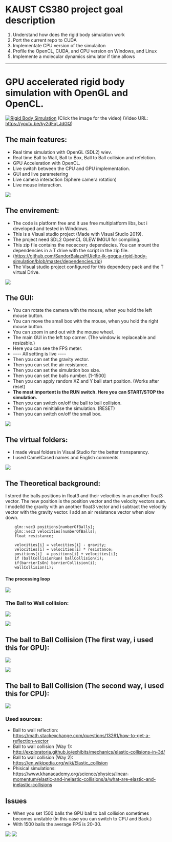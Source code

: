 
# KAUST CS380 project goal description

1. Understand how does the rigid body simulation work
2. Port the current repo to CUDA
3. Implementate CPU version of the simulaiton
4. Profile the OpenCL, CUDA, and CPU version on Windows, and Linux
5. Implemente a molecular dynamics simulator if time allows

---

# GPU accelerated rigid body simulation with OpenGL and OpenCL.

[![Rigid Body Simulation](https://github.com/SandorBalazsHU/elte-ik-gpgpu-rigid-body-simulation/blob/master/Images/Img01.jpg)](https://www.youtube.com/watch?v=ky2dFqLJdGQ)
(Click the image for the video)
(Video URL: https://youtu.be/ky2dFqLJdGQ)

## The main features:
* Real time simulation with OpenGL (SDL2) wiev.
* Real time Ball to Wall, Ball to Box, Ball to Ball collision and refelction.
* GPU Acceleration with OpenCL.
* Live switch between the CPU and GPU implementation.
* GUI and live parametering
* Live camera interaction (Sphere camera rotation)
* Live mouse interaction.

![](https://github.com/SandorBalazsHU/elte-ik-gpgpu-rigid-body-simulation/blob/master/Images/Img05.jpg)

## The envirement:
* The code is platform free and it use free multiplatform libs, but i developed and tested in Winddows.
* This is a Visual studio project (Made with Visual Studio 2019).
* The project need SDL2 OpemCL GLEW IMGUI for compiling.
* This zip file contains the nececcery dependecies. You can mount the dependencies in a T drive with the script in the zip file.
* (https://github.com/SandorBalazsHU/elte-ik-gpgpu-rigid-body-simulation/blob/master/dependencies.zip)
* The Visual studio project configured for this dependecy pack and the T virtual Drive.

![](https://github.com/SandorBalazsHU/elte-ik-gpgpu-rigid-body-simulation/blob/master/Images/Img02.jpg)

## The GUI:
* You can rotate the camera with the mouse, when you hold the left mouse button.
* You can move the small box with the mouse, when you hold the right mouse button.
* You can zoom in and out with the mouse wheel.
* The main GUI in the left top corner. (The window is replaceable and resizable.)
* Here you can see the FPS meter.
* ---- All setting is live ----
* Then you can set the gravity vector.
* Then you can set the air resistance.
* Then you can set the simulation box size.
* Then you can set the balls number. [1-1500]
* Then you can apply random XZ and Y ball start position. (Works after reset)
* <b>The most importent is the RUN switch. Here you can START/STOP the simulation.</b>
* Then you can switch on/off the ball to ball collision.
* Then you can reinitialise the simulation. (RESET)
* Then you can switch on/off the small box.

![](https://github.com/SandorBalazsHU/elte-ik-gpgpu-rigid-body-simulation/blob/master/Images/Img03.jpg)

## The virtual folders:
* I made virual folders in Visual Studio for the better transparency.
* I used CamelCased names and English comments.

![](https://github.com/SandorBalazsHU/elte-ik-gpgpu-rigid-body-simulation/blob/master/Images/Img07.jpg)

## The Theoretical background:
I stored the balls positions in float3 and their velocities in an another float3 vector.
The new position is the position vector and the velocity vectors sum.
I modelld the gravity vith an another float3 vector and i subtract the velocitiy vector with the gravity vector.
I add an air resistance vector when slow down.

```
    glm::vec3 positions[numberOfBalls];
    glm::vec3 velocities[numberOfBalls];
    float resistance;

    velocities[i] = velocities[i] - gravity;
    velocities[i] = velocities[i] * resistance;
    positions[i]  = positions[i] + velocities[i];
    if (ballCollisionRun) ballCollision(i);
    if(barrierIsOn) barrierCollision(i);
    wallCollision(i);
```
#### The processing loop
![](https://github.com/SandorBalazsHU/elte-ik-gpgpu-rigid-body-simulation/blob/master/Images/loop.jpg)

### The Ball to Wall collision:
![](https://github.com/SandorBalazsHU/elte-ik-gpgpu-rigid-body-simulation/blob/master/Images/mat3.jpg)

![](https://github.com/SandorBalazsHU/elte-ik-gpgpu-rigid-body-simulation/blob/master/Images/mat4.jpg)

## The ball to Ball Collision (The first way, i used this for GPU):

![](https://github.com/SandorBalazsHU/elte-ik-gpgpu-rigid-body-simulation/blob/master/Images/collision.gif)

![](https://github.com/SandorBalazsHU/elte-ik-gpgpu-rigid-body-simulation/blob/master/Images/mat1.jpg)

## The ball to Ball Collision (The second way, i used this for CPU):

![](https://github.com/SandorBalazsHU/elte-ik-gpgpu-rigid-body-simulation/blob/master/Images/mat2.jpg)


### Used sources:
* Ball to wall reflection: https://math.stackexchange.com/questions/13261/how-to-get-a-reflection-vector
* Ball to wall collision (Way 1): http://exploratoria.github.io/exhibits/mechanics/elastic-collisions-in-3d/
* Ball to wall collision (Way 2): https://en.wikipedia.org/wiki/Elastic_collision
* Phisical simulations: https://www.khanacademy.org/science/physics/linear-momentum/elastic-and-inelastic-collisions/a/what-are-elastic-and-inelastic-collisions

## Issues
* When you set 1500 balls the GPU ball to ball collision sometimes becomes unstable (In this case you can switch to CPU and Back.)
* With 1500 balls the average FPS is 20-30.

![](https://github.com/SandorBalazsHU/elte-ik-gpgpu-rigid-body-simulation/blob/master/Images/Img04.jpg)
![](https://github.com/SandorBalazsHU/elte-ik-gpgpu-rigid-body-simulation/blob/master/Images/Img06.jpg)
